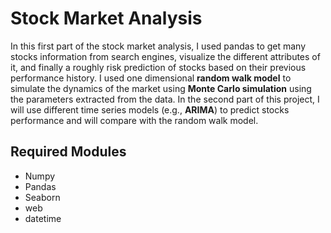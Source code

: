 # Stock Market Analysis

In this first part of the stock market analysis, I used pandas to get many stocks information from search engines, visualize the different attributes of it, and finally a roughly risk prediction of stocks based on their previous performance history. I used one dimensional **random walk model** to simulate the dynamics of the market using **Monte Carlo simulation** using the parameters extracted from the data. In the second part of this project, I will use different time series models (e.g., **ARIMA**) to predict stocks performance and will compare with the random walk model.

## Required Modules

* Numpy
* Pandas
* Seaborn
* web
* datetime
